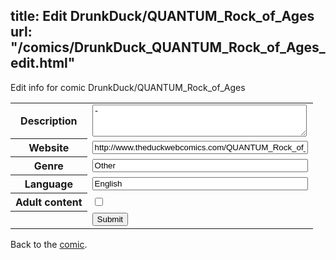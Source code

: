 title: Edit DrunkDuck/QUANTUM_Rock_of_Ages
url: "/comics/DrunkDuck_QUANTUM_Rock_of_Ages_edit.html"
---
Edit info for comic DrunkDuck/QUANTUM_Rock_of_Ages

<form name="comic" action="http://gaepostmail.appspot.com/comic/" method="post">
<table class="comicinfo">
<tr>
<th>Description</th><td><textarea name="description" cols="40" rows="3">-</textarea></td>
</tr>
<tr>
<th>Website</th><td><input type="text" name="url" value="http://www.theduckwebcomics.com/QUANTUM_Rock_of_Ages/" size="40"/></td>
</tr>
<tr>
<th>Genre</th><td><input type="text" name="genre" value="Other" size="40"/></td>
</tr>
<tr>
<th>Language</th><td><input type="text" name="language" value="English" size="40"/></td>
</tr>
<tr>
<th>Adult content</th><td><input type="checkbox" name="adult" value="adult" /></td>
</tr>
<tr>
<th></th><td>
<input type="hidden" name="comic" value="DrunkDuck_QUANTUM_Rock_of_Ages" />
<input type="submit" name="submit" value="Submit" />
</td>
</tr>
</table>
</form>

Back to the [comic](DrunkDuck_QUANTUM_Rock_of_Ages.html).
